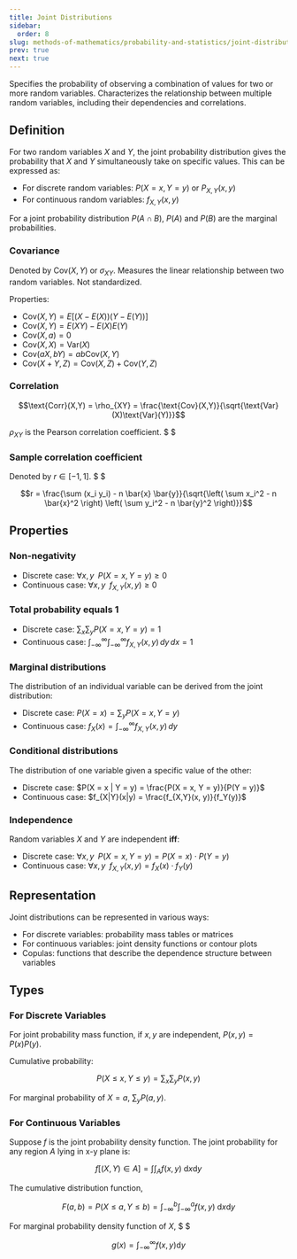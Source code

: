 ```yaml
---
title: Joint Distributions
sidebar:
  order: 8
slug: methods-of-mathematics/probability-and-statistics/joint-distributions
prev: true
next: true
---
```


Specifies the probability of observing a combination of values for two or more random variables. Characterizes the relationship between multiple random variables, including their dependencies and correlations.

## Definition

For two random variables $X$ and $Y$, the joint probability distribution gives the probability that $X$ and $Y$ simultaneously take on specific values. This can be expressed as:

- For discrete random variables: $P(X = x, Y = y)$ or $P_{X,Y}(x, y)$
- For continuous random variables: $f_{X,Y}(x, y)$

For a joint probability distribution $P(A \cap B)$, $P(A)$ and $P(B)$ are the marginal probabilities.

### Covariance

Denoted by $\text{Cov}(X,Y)$ or $\sigma_{XY}$. Measures the linear relationship between two random variables. Not standardized.

Properties:
- $\text{Cov}(X,Y) = E\Big[\big(X-E(X)\big)\big(Y-E(Y)\big)\Big]$
- $\text{Cov}(X,Y) = E(XY) - E(X)E(Y)$
- $\text{Cov}(X,a) = 0$
- $\text{Cov}(X,X) = \text{Var}(X)$
- $\text{Cov}(aX,bY) = ab\text{Cov}(X,Y)$
- $\text{Cov}(X+Y,Z) = \text{Cov}(X,Z) + \text{Cov}(Y,Z)$

### Correlation

```math
\text{Corr}(X,Y) =
\rho_{XY} =
\frac{\text{Cov}(X,Y)}{\sqrt{\text{Var}(X)\text{Var}(Y)}}
```

$\rho_{XY}$ is the Pearson correlation coefficient. $ $

### Sample correlation coefficient

Denoted by $r \in [-1,1]$. $ $

```math
r = \frac{\sum (x_i y_i) - n \bar{x} \bar{y}}{\sqrt{\left( \sum x_i^2 - n \bar{x}^2 \right) \left( \sum y_i^2 - n \bar{y}^2 \right)}}
```


## Properties

### Non-negativity

- Discrete case: $\forall x,y\;\;P(X = x, Y = y) \geq 0$
- Continuous case: $\forall x,y\;\;f_{X,Y}(x, y) \geq 0$

### Total probability equals 1

- Discrete case: $\sum_x \sum_y P(X = x, Y = y) = 1$
- Continuous case: $\int_{-\infty}^{\infty}\int_{-\infty}^{\infty} f_{X,Y}(x, y) \, dy \, dx = 1$

### Marginal distributions
The distribution of an individual variable can be derived from the joint distribution:
  - Discrete case: $P(X = x) = \sum_y P(X = x, Y = y)$
  - Continuous case: $f_X(x) = \int_{-\infty}^{\infty} f_{X,Y}(x, y) \, dy$

### Conditional distributions

The distribution of one variable given a specific value of the other:
  - Discrete case: $P(X = x | Y = y) = \frac{P(X = x, Y = y)}{P(Y = y)}$
  - Continuous case: $f_{X|Y}(x|y) = \frac{f_{X,Y}(x, y)}{f_Y(y)}$
   
### Independence

Random variables $X$ and $Y$ are independent **iff**:
  - Discrete case: $\forall x,y\;\; P(X = x, Y = y) = P(X = x) \cdot P(Y = y)$
  - Continuous case: $\forall x,y\;\; f_{X,Y}(x, y) = f_X(x) \cdot f_Y(y)$

## Representation

Joint distributions can be represented in various ways:
- For discrete variables: probability mass tables or matrices
- For continuous variables: joint density functions or contour plots
- Copulas: functions that describe the dependence structure between variables

## Types

### For Discrete Variables

For joint probability mass function, if $x,y$ are independent, $P(x,y)=P(x)P(y)$.

Cumulative probability: 
```math
P(X \le x, Y \le y) = \sum_{x}\sum_{y} P(x,y)
```

For marginal probability of $X = a$, $\sum_y P(a,y)$.

### For Continuous Variables

Suppose $f$ is the joint probability density function. The joint probability for any region $A$ lying in x-y plane is:

```math
f\big[(X,Y) \in A \big] = \int \int_A f(x,y)\; \text{d}x\text{d}y
```

The cumulative distribution function,

```math
F(a,b) = P(X \le a, Y \le b) = \int_{-\infty}^{b} \int_{-\infty}^{a} f(x,y)\; \text{d}x\text{d}y
```

For marginal probability density function of $X$, $ $

```math
g(x) = \int_{-\infty}^{\infty} f(x,y) \text{d}y
```
